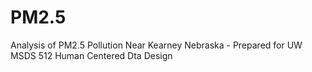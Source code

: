 # PM2.5
Analysis of PM2.5 Pollution Near Kearney Nebraska - Prepared for UW MSDS 512 Human Centered Dta Design
